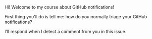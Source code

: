 Hi! Welcome to my course about GitHub notifications!

First thing you'll do is tell me: how do you normally triage your GitHub notifications?

I'll respond when I detect a comment from you in this issue.
